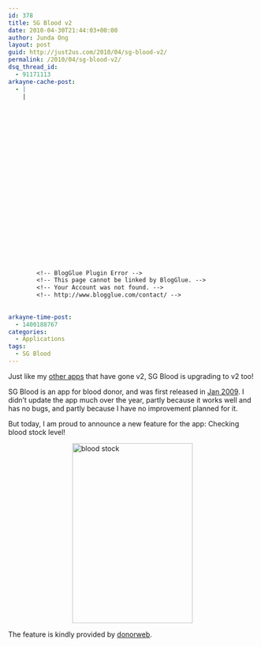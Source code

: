 ```yaml
---
id: 378
title: SG Blood v2
date: 2010-04-30T21:44:03+00:00
author: Junda Ong
layout: post
guid: http://just2us.com/2010/04/sg-blood-v2/
permalink: /2010/04/sg-blood-v2/
dsq_thread_id:
  - 91171113
arkayne-cache-post:
  - |
    |
        
        
        
        
        
        
        
        
        
        
        
        
        
        
        
        
        
        
        
        
        
        
        
        <!-- BlogGlue Plugin Error -->
        <!-- This page cannot be linked by BlogGlue. -->
        <!-- Your Account was not found. -->
        <!-- http://www.blogglue.com/contact/ -->
        
        
arkayne-time-post:
  - 1400188767
categories:
  - Applications
tags:
  - SG Blood
---
```

Just like my <a href="http://just2us.com/2010/03/sg-4d-v2/" onclick="__gaTracker('send', 'event', 'outbound-article', 'http://just2us.com/2010/03/sg-4d-v2/', 'other apps');">other apps</a> that have gone v2, SG Blood is upgrading to v2 too!

SG Blood is an app for blood donor, and was first released in <a href="http://just2us.com/2009/05/sg-blood/" onclick="__gaTracker('send', 'event', 'outbound-article', 'http://just2us.com/2009/05/sg-blood/', 'Jan 2009');">Jan 2009</a>. I didn’t update the app much over the year, partly because it works well and has no bugs, and partly because I have no improvement planned for it.

But today, I am proud to announce a new feature for the app: Checking blood stock level!

<a href="http://just2us.com/wp-content/uploads/2010/04/bloodstock.png" onclick="__gaTracker('send', 'event', 'outbound-article', 'http://just2us.com/wp-content/uploads/2010/04/bloodstock.png', '');"><img title="blood stock" style="border-right: 0px; border-top: 0px; display: block; float: none; margin-left: auto; border-left: 0px; margin-right: auto; border-bottom: 0px" height="364" alt="blood stock" src="http://just2us.com/wp-content/uploads/2010/04/bloodstock_thumb.png" width="244" border="0" /></a>

The feature is kindly provided by <a href="http://sbs.donorweb.org/" onclick="__gaTracker('send', 'event', 'outbound-article', 'http://sbs.donorweb.org/', 'donorweb');">donorweb</a>.

<div style="font-size:0px;height:0px;line-height:0px;margin:0;padding:0;clear:both">
</div>